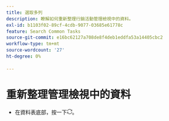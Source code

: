 ```yaml
---
title: 選取多列
description: 瞭解如何重新整理行銷活動管理檢視中的資料。
exl-id: b1103f02-89cf-4cdb-9077-03685e61778c
feature: Search Common Tasks
source-git-commit: e16bc62127a708de8f4deb1eddfa53a14405cbc2
workflow-type: tm+mt
source-wordcount: '27'
ht-degree: 0%

---
```


# 重新整理管理檢視中的資料

* 在資料表底部，按一下![重新整理](/help/search-social-commerce/assets/refresh.png)。
